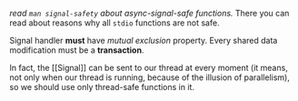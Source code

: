 *read `man signal-safety` about async-signal-safe functions.* There you can read about reasons why all `stdio` functions are not safe.

Signal handler **must** have _mutual exclusion_ property. Every shared data modification must be a **transaction**.

In fact, the [[Signal]] can be sent to our thread at every moment (it means, not only when our thread is running, because of the illusion of parallelism), so we should use only thread-safe functions in it.